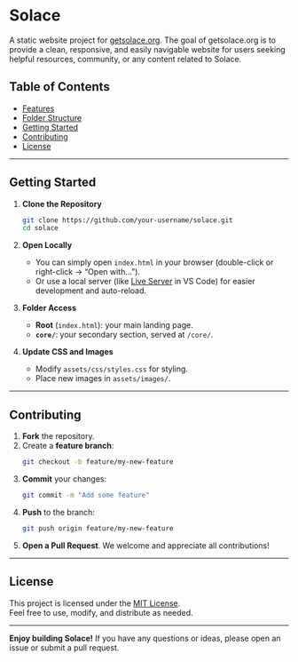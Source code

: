 # Solace

A static website project for [getsolace.org](https://getsolace.org). The goal of getsolace.org is to provide a clean, responsive, and easily navigable website for users seeking helpful resources, community, or any content related to Solace.

## Table of Contents
- [Features](#features)
- [Folder Structure](#folder-structure)
- [Getting Started](#getting-started)
- [Contributing](#contributing)
- [License](#license)

---

## Getting Started

1. **Clone the Repository**  
   ```bash
   git clone https://github.com/your-username/solace.git
   cd solace
   ```
2. **Open Locally**  
   - You can simply open `index.html` in your browser (double-click or right-click → “Open with…”).
   - Or use a local server (like [Live Server](https://marketplace.visualstudio.com/items?itemName=ritwickdey.LiveServer) in VS Code) for easier development and auto-reload.

3. **Folder Access**  
   - **Root** (`index.html`): your main landing page.
   - **`core/`**: your secondary section, served at `/core/`.

4. **Update CSS and Images**  
   - Modify `assets/css/styles.css` for styling.
   - Place new images in `assets/images/`.

---

## Contributing

1. **Fork** the repository.
2. Create a **feature branch**:
   ```bash
   git checkout -b feature/my-new-feature
   ```
3. **Commit** your changes:
   ```bash
   git commit -m "Add some feature"
   ```
4. **Push** to the branch:
   ```bash
   git push origin feature/my-new-feature
   ```
5. **Open a Pull Request**. We welcome and appreciate all contributions!

---

## License

This project is licensed under the [MIT License](LICENSE).  
Feel free to use, modify, and distribute as needed.

---

**Enjoy building Solace!** If you have any questions or ideas, please open an issue or submit a pull request.
